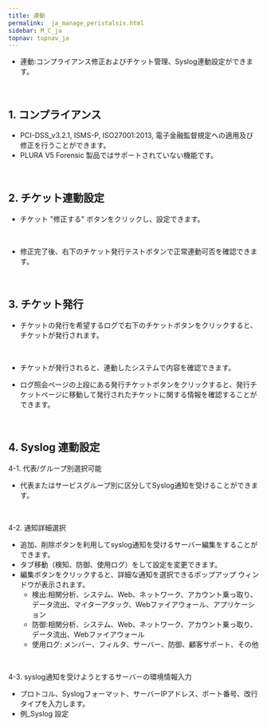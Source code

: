 ```yaml
---
title: 連動
permalink:  ja_manage_peristalsis.html
sidebar: M_C_ja
topnav: topnav_ja
---
```


- 連動:コンプライアンス修正およびチケット管理、Syslog連動設定ができます。

 <!-- [![image](/docs/images/Manual/common/manage/peristalsis/9.png){: width="800" }](/docs/images/Manual/common/manage/peristalsis/9.png){: target="_blank"}-->

 <br />

## 1. コンプライアンス
- PCI-DSS_v3.2.1, ISMS-P, ISO27001:2013, 電子金融監督規定への適用及び修正を行うことができます。   
- PLURA V5 Forensic 製品ではサポートされていない機能です。

<br />

## 2. チケット連動設定

- チケット "修正する" ボタンをクリックし、設定できます。   
 <!-- [![image](/docs/images/Manual/common/manage/peristalsis/2.png){: width="800" }](/docs/images/Manual/common/manage/peristalsis/2.png){: target="_blank"}-->

<br />

- 修正完了後、右下のチケット発行テストボタンで正常連動可否を確認できます。   
 <!-- [![image](/docs/images/Manual/common/manage/peristalsis/3.png){: width="800" }](/docs/images/Manual/common/manage/peristalsis/3.png){: target="_blank"}-->

<br />

## 3. チケット発行

- チケットの発行を希望するログで右下のチケットボタンをクリックすると、チケットが発行されます。   
 <!-- [![image](/docs/images/Manual/common/manage/peristalsis/4.png){: width="800" }](/docs/images/Manual/common/manage/peristalsis/4.png){: target="_blank"}-->

<br />

- チケットが発行されると、連動したシステムで内容を確認できます。   
 <!-- [![image](/docs/images/Manual/common/manage/peristalsis/5.png){: width="800" }](/docs/images/Manual/common/manage/peristalsis/5.png){: target="_blank"}-->

- ログ照会ページの上段にある発行チケットボタンをクリックすると、発行チケットページに移動して発行されたチケットに関する情報を確認することができます。  
 <!-- [![image](/docs/images/Manual/common/manage/peristalsis/6.png){: width="800" }](/docs/images/Manual/common/manage/peristalsis/6.png){: target="_blank"}-->

<br />

## 4. Syslog 連動設定

4-1. 代表/グループ別選択可能
- 代表またはサービスグループ別に区分してSyslog通知を受けることができます。

<br />

4-2. 通知詳細選択   
 <!-- [![image](/docs/images/Manual/common/manage/peristalsis/11.png){: width="800" }](/docs/images/Manual/common/manage/peristalsis/11.png){: target="_blank"}-->

- 追加、削除ボタンを利用してsyslog通知を受けるサーバー編集をすることができます。
- タブ移動（検知、防御、使用ログ）をして設定を変更できます。
- 編集ボタンをクリックすると、詳細な通知を選択できるポップアップ ウィンドウが表示されます。
   - 検出:相関分析、システム、Web、ネットワーク、アカウント乗っ取り、データ流出、マイターアタック、Webファイアウォール、アプリケーション
   - 防御:相関分析、システム、Web、ネットワーク、アカウント乗っ取り、データ流出、Webファイアウォール
   - 使用ログ: メンバー、フィルタ、サーバー、防御、顧客サポート、その他

<br />

4-3. syslog通知を受けようとするサーバーの環境情報入力
- プロトコル、Syslogフォーマット、サーバーIPアドレス、ポート番号、改行タイプを入力します。
- 例_Syslog 設定

 <!-- [![image](/docs/images/Manual/common/manage/peristalsis/13.png){: width="800" }](/docs/images/Manual/common/manage/peristalsis/13.png){: target="_blank"}-->
